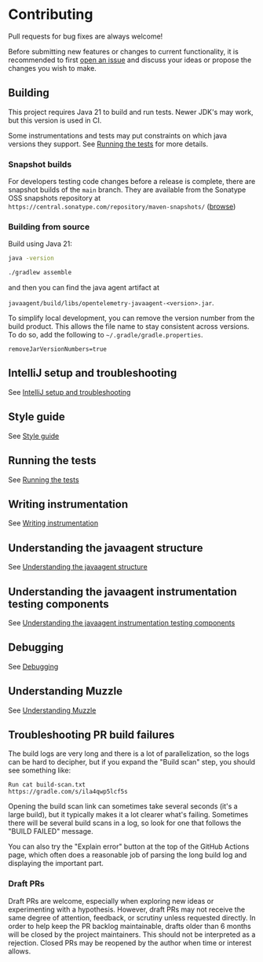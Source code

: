 # Contributing

Pull requests for bug fixes are always welcome!

Before submitting new features or changes to current functionality, it is recommended to first
[open an issue](https://github.com/open-telemetry/opentelemetry-java-instrumentation/issues/new)
and discuss your ideas or propose the changes you wish to make.

## Building

This project requires Java 21 to build and run tests. Newer JDK's may work, but this version is used in CI.

Some instrumentations and tests may put constraints on which java versions they support.
See [Running the tests](./docs/contributing/running-tests.md) for more details.

### Snapshot builds

For developers testing code changes before a release is complete, there are
snapshot builds of the `main` branch. They are available from
the Sonatype OSS snapshots repository at `https://central.sonatype.com/repository/maven-snapshots/`
([browse](https://central.sonatype.com/service/rest/repository/browse/maven-snapshots/io/opentelemetry/))

### Building from source

Build using Java 21:

```bash
java -version
```

```bash
./gradlew assemble
```

and then you can find the java agent artifact at

`javaagent/build/libs/opentelemetry-javaagent-<version>.jar`.

To simplify local development, you can remove the version number from the build product. This allows
the file name to stay consistent across versions. To do so, add the following to
`~/.gradle/gradle.properties`.

```properties
removeJarVersionNumbers=true
```

## IntelliJ setup and troubleshooting

See [IntelliJ setup and troubleshooting](docs/contributing/intellij-setup-and-troubleshooting.md)

## Style guide

See [Style guide](docs/contributing/style-guideline.md)

## Running the tests

See [Running the tests](docs/contributing/running-tests.md)

## Writing instrumentation

See [Writing instrumentation](docs/contributing/writing-instrumentation.md)

## Understanding the javaagent structure

See [Understanding the javaagent structure](docs/contributing/javaagent-structure.md)

## Understanding the javaagent instrumentation testing components

See [Understanding the javaagent instrumentation testing components](docs/contributing/javaagent-test-infra.md)

## Debugging

See [Debugging](docs/contributing/debugging.md)

## Understanding Muzzle

See [Understanding Muzzle](docs/contributing/muzzle.md)

## Troubleshooting PR build failures

The build logs are very long and there is a lot of parallelization, so the logs can be hard to
decipher, but if you expand the "Build scan" step, you should see something like:

```
Run cat build-scan.txt
https://gradle.com/s/ila4qwp5lcf5s
```

Opening the build scan link can sometimes take several seconds (it's a large build), but it
typically makes it a lot clearer what's failing. Sometimes there will be several build scans in a
log, so look for one that follows the "BUILD FAILED" message.

You can also try the "Explain error" button at the top of the GitHub Actions page,
which often does a reasonable job of parsing the long build log and displaying the important part.

### Draft PRs

Draft PRs are welcome, especially when exploring new ideas or experimenting with a hypothesis.
However, draft PRs may not receive the same degree of attention, feedback, or scrutiny unless
requested directly. In order to help keep the PR backlog maintainable, drafts older than 6 months
will be closed by the project maintainers. This should not be interpreted as a rejection. Closed
PRs may be reopened by the author when time or interest allows.
